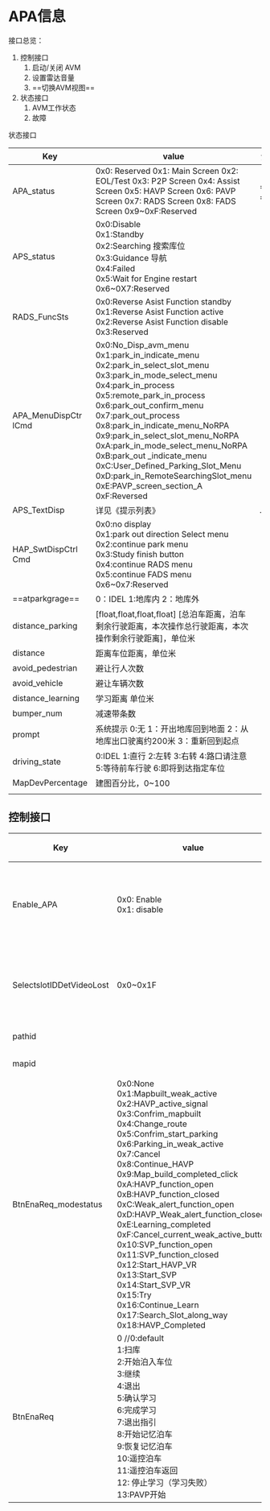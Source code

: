 # APA信息

接口总览：

1. 控制接口
   1. 启动/关闭 AVM
   2. 设置雷达音量
   3. ==切换AVM视图==
2. 状态接口
   1. AVM工作状态
   2. 故障



状态接口

| Key                  | value                                                        | 注释   |      |
| -------------------- | ------------------------------------------------------------ | ------ | ---- |
| APA_status           | 0x0: Reserved 0x1: Main Screen 0x2: EOL/Test 0x3: P2P Screen 0x4: Assist Screen 0x5: HAVP Screen 0x6: PAVP Screen 0x7: RADS Screen 0x8: FADS Screen 0x9~0xF:Reserved | ==？== |      |
| APS_status           | 0x0:Disable <br />0x1:Standby <br />0x2:Searching 搜索库位<br />0x3:Guidance 导航 <br />0x4:Failed <br />0x5:Wait for Engine restart <br />0x6~0X7:Reserved |        |      |
| RADS_FuncSts         | 0x0:Reverse Asist Function standby 0x1:Reverse Asist Function active 0x2:Reverse Asist Function disable 0x3:Reserved |        |      |
| APA_MenuDispCtr lCmd | 0x0:No_Disp_avm_menu <br />0x1:park_in_indicate_menu <br />0x2:park_in_select_slot_menu <br />0x3:park_in_mode_select_menu <br />0x4:park_in_process <br />0x5:remote_park_in_process <br />0x6:park_out_confirm_menu <br />0x7:park_out_process<br />0x8:park_in_indicate_menu_NoRPA <br />0x9:park_in_select_slot_menu_NoRPA <br />0xA:park_in_mode_select_menu_NoRPA <br />0xB:park_out _indicate_menu <br />0xC:User_Defined_Parking_Slot_Menu <br />0xD:park_in_RemoteSearchingSlot_menu <br />0xE:PAVP_screen_section_A 0xF:Reversed |        |      |
| APS_TextDisp         | 详见《提示列表》                                             | ...    |      |
| HAP_SwtDispCtrl Cmd  | 0x0:no display <br />0x1:park out direction Select menu <br />0x2:continue park menu <br />0x3:Study finish button <br />0x4:continue RADS menu <br />0x5:continue FADS menu <br />0x6~0x7:Reserved |        |      |
| ==atparkgrage==      | 0：IDEL 1:地库内   2：地库外                                 |        |      |
| distance_parking     | [float,float,float,float] [总泊车距离，泊车剩余行驶距离，本次操作总行驶距离，本次操作剩余行驶距离]，单位米 |        |      |
| distance             | 距离车位距离，单位米                                         |        |      |
| avoid_pedestrian     | 避让行人次数                                                 |        |      |
| avoid_vehicle        | 避让车辆次数                                                 |        |      |
| distance_learning    | 学习距离  单位米                                             |        |      |
| bumper_num           | 减速带条数                                                   |        |      |
| prompt               | 系统提示 0:无 1：开出地库回到地面  2：从地库出口驶离约200米  3：重新回到起点 |        |      |
| driving_state        | 0:IDEL 1:直行   2:左转    3:右转   4:路口请注意   5:等待前车行驶  6:即将到达指定车位 |        |      |
| MapDevPercentage     | 建图百分比，0~100                                            |        |      |
|                      |                                                              |        |      |

## 控制接口

| Key                      | value                                                        | 注释             |      |
| ------------------------ | ------------------------------------------------------------ | ---------------- | ---- |
| Enable_APA               | 0x0: Enable <br />0x1: disable                               | 启动\关闭APA功能 |      |
| SelectslotIDDetVideoLost | 0x0~0x1F                                                     | 选择泊入车位     |      |
| pathid                   |                                                              | 路径id           |      |
| mapid                    |                                                              | 地图id           |      |
| BtnEnaReq_modestatus     | 0x0:None <br />0x1:Mapbuilt_weak_active <br />0x2:HAVP_active_signal <br />0x3:Confrim_mapbuilt <br />0x4:Change_route <br />0x5:Confrim_start_parking <br />0x6:Parking_in_weak_active <br />0x7:Cancel <br />0x8:Continue_HAVP<br />0x9:Map_build_completed_click <br />0xA:HAVP_function_open <br />0xB:HAVP_function_closed <br />0xC:Weak_alert_function_open <br />0xD:HAVP_Weak_alert_function_closed <br />0xE:Learning_completed <br />0xF:Cancel_current_weak_active_button <br />0x10:SVP_function_open <br />0x11:SVP_function_closed <br />0x12:Start_HAVP_VR <br />0x13:Start_SVP <br />0x14:Start_SVP_VR <br />0x15:Try <br />0x16:Continue_Learn <br />0x17:Search_Slot_along_way <br />0x18:HAVP_Completed | 开关点击信号     |      |
| BtnEnaReq                | 0 //0:default  <br />1:扫库 <br />2:开始泊入车位  <br />3:继续  <br />4:退出 <br />5:确认学习  <br />6:完成学习  <br />7:退出指引   <br />8:开始记忆泊车 <br />9:恢复记忆泊车 <br />10:遥控泊车<br />11:遥控泊车返回 <br />12: 停止学习（学习失败） <br />13:PAVP开始 | 开关点击信号     |      |


